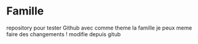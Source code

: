 # Famille
repository pour tester Github avec comme theme la famille
je peux meme faire des changements !
modifie depuis gitub
